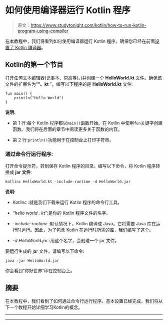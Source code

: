 # 如何使用编译器运行 Kotlin 程序

> 原文：<https://www.studytonight.com/kotlin/how-to-run-kotlin-program-using-compiler>

在本教程中，我们将看到如何使用编译器运行 Kotlin 程序。确保您已经在前面[设置了 Kotlin 编译器](https://www.studytonight.com/kotlin/kotlin-environment-setup)。

## Kotlin的第一个节目

打开任何文本编辑器(记事本、崇高等)。)并创建一个 **HelloWorld.kt** 文件。确保该文件的扩展名为“**”。kt** ”。编写以下程序的是 **HelloWorld.kt** 文件:

```
fun main() {
    println("Hello World")
} 
```

**说明:**

*   第 1 行:每个 Kotlin 程序都以`main()`函数开始。在 Kotlin 中使用`fun`关键字创建函数。我们将在后面的章节中阅读更多关于函数的内容。

*   第 2 行:`println()`功能用于在控制台上打印字符串。

### 通过命令行运行程序:

打开命令提示符，转到保存 Kotlin 程序的目录。编写以下命令，将 Kotlin 程序转换成 **jar 文件**:

```
kotlinc HelloWorld.kt -include-runtime -d HelloWorld.jar
```

**说明:**

*   *Kotlinc* :就是我们下载来运行 Kotlin 程序的命令行工具。

*   *“hello world . kt”*:是你的 Kotlin 程序文件的名字。

*   *-include-runtime* :默认情况下，Kotlin 编译成 Java。它将需要 Java 库在运行时运行。因此，为了包含 Kotlin 在运行时所需的库，我们编写了这个。

*   *-d HelloWorld.jar* :用这个名字，会创建一个 jar 文件。

要运行生成的 jar 文件，请编写以下命令:

```
java -jar HelloWorld.jar
```

你会看到“你好世界”印在控制台上。

## 摘要

在本教程中，我们看到了如何通过命令行运行程序。基本设置已经完成，我们将从下一个教程开始详细学习Kotlin的概念。

* * *

* * *